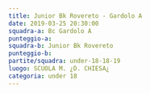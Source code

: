 ```yaml
---
title: Junior Bk Rovereto - Gardolo A
date: 2019-03-25 20:30:00
squadra-a: Bc Gardolo A
punteggio-a: 
squadra-b: Junior Bk Rovereto
punteggio-b: 
partite/squadra: under-18-18-19
luogo: SCUOLA M. ¿D. CHIESA¿
categoria: under 18
---
```

